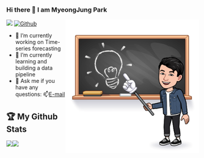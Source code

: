 <!--
**Myeongjung/Myeongjung** is a ✨ _special_ ✨ repository because its `README.md` (this file) appears on your GitHub profile.

Here are some ideas to get you started:

- 🔭 I’m currently working on ...
- 🌱 I’m currently learning ...
- 👯 I’m looking to collaborate on ...
- 🤔 I’m looking for help with ...
- 💬 Ask me about ...
- 📫 How to reach me: ...
- 😄 Pronouns: ...
- ⚡ Fun fact: ...
-->

### Hi there 👋 I am MyeongJung Park

![](https://visitor-badge.laobi.icu/badge?page_id=Myeongjung.Myeongjung)
[![Github](https://img.shields.io/github/followers/Myeongjung?label=Followers&logo=Github)](https://github.com/Myeongjung)
<img align="right" height=350rem src="https://github.com/Myeongjung/Myeongjung/blob/main/img.png"/>

- 🔭 I’m currently working on Time-series forecasting
- 🌱 I’m currently learning and building a data pipeline
- 💬 Ask me if you have any questions: 📫[E-mail](mailto:92mj.park@gmail.com)


<!--## Skills
<img src="https://img.shields.io/badge/Python-3766AB?style=flat-square&logo=Python&logoColor=white">-->

## :trophy: My Github Stats
<div>
  <a href="https://github-readme-stats.vercel.app/api?username=Myeongjung&show_icons=true&theme=dark&layout=compact">
    <img align="left" src="https://github-readme-stats.vercel.app/api?username=Myeongjung&show_icons=true&theme=dark&layout=compact"/>
  </a>  
  <a href="https://github-readme-stats.vercel.app/api/top-langs/?username=Myeongjung&show_icons=true&theme=dark&layout=compact">
    <img align="left" src="https://github-readme-stats.vercel.app/api/top-langs/?username=Myeongjung&show_icons=true&theme=dark&layout=compact"/>
  </a>
</div>
